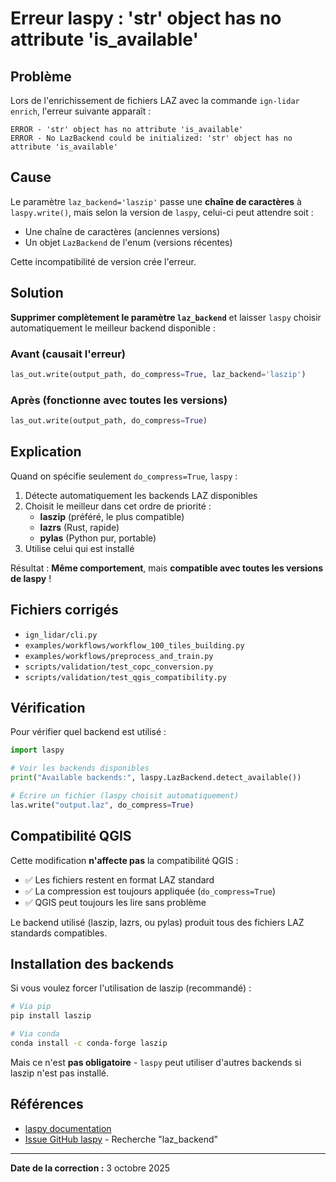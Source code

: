 # Erreur laspy : 'str' object has no attribute 'is_available'

## Problème

Lors de l'enrichissement de fichiers LAZ avec la commande `ign-lidar enrich`, l'erreur suivante apparaît :

```
ERROR - 'str' object has no attribute 'is_available'
ERROR - No LazBackend could be initialized: 'str' object has no attribute 'is_available'
```

## Cause

Le paramètre `laz_backend='laszip'` passe une **chaîne de caractères** à `laspy.write()`, mais selon la version de `laspy`, celui-ci peut attendre soit :

- Une chaîne de caractères (anciennes versions)
- Un objet `LazBackend` de l'enum (versions récentes)

Cette incompatibilité de version crée l'erreur.

## Solution

**Supprimer complètement le paramètre `laz_backend`** et laisser `laspy` choisir automatiquement le meilleur backend disponible :

### Avant (causait l'erreur)

```python
las_out.write(output_path, do_compress=True, laz_backend='laszip')
```

### Après (fonctionne avec toutes les versions)

```python
las_out.write(output_path, do_compress=True)
```

## Explication

Quand on spécifie seulement `do_compress=True`, `laspy` :

1. Détecte automatiquement les backends LAZ disponibles
2. Choisit le meilleur dans cet ordre de priorité :
   - **laszip** (préféré, le plus compatible)
   - **lazrs** (Rust, rapide)
   - **pylas** (Python pur, portable)
3. Utilise celui qui est installé

Résultat : **Même comportement**, mais **compatible avec toutes les versions de laspy** !

## Fichiers corrigés

- `ign_lidar/cli.py`
- `examples/workflows/workflow_100_tiles_building.py`
- `examples/workflows/preprocess_and_train.py`
- `scripts/validation/test_copc_conversion.py`
- `scripts/validation/test_qgis_compatibility.py`

## Vérification

Pour vérifier quel backend est utilisé :

```python
import laspy

# Voir les backends disponibles
print("Available backends:", laspy.LazBackend.detect_available())

# Écrire un fichier (laspy choisit automatiquement)
las.write("output.laz", do_compress=True)
```

## Compatibilité QGIS

Cette modification **n'affecte pas** la compatibilité QGIS :

- ✅ Les fichiers restent en format LAZ standard
- ✅ La compression est toujours appliquée (`do_compress=True`)
- ✅ QGIS peut toujours les lire sans problème

Le backend utilisé (laszip, lazrs, ou pylas) produit tous des fichiers LAZ standards compatibles.

## Installation des backends

Si vous voulez forcer l'utilisation de laszip (recommandé) :

```bash
# Via pip
pip install laszip

# Via conda
conda install -c conda-forge laszip
```

Mais ce n'est **pas obligatoire** - `laspy` peut utiliser d'autres backends si laszip n'est pas installé.

## Références

- [laspy documentation](https://laspy.readthedocs.io/en/latest/basic.html#laz-backend)
- [Issue GitHub laspy](https://github.com/laspy/laspy/issues/) - Recherche "laz_backend"

---

**Date de la correction :** 3 octobre 2025
